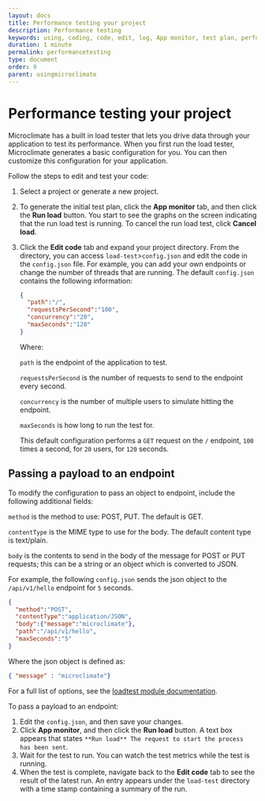 ```yaml
---
layout: docs
title: Performance testing your project
description: Performance testing
keywords: using, coding, code, edit, log, App monitor, test plan, performance, run load, metrics, load test directory, load tester, payload, endpoint, passing a payload to an endpoint
duration: 1 minute
permalink: performancetesting
type: document
order: 9
parent: usingmicroclimate
---
```


# Performance testing your project

Microclimate has a built in load tester that lets you drive data through your application to test its performance. When you first run the load tester, Microclimate generates a basic configuration for you. You can then customize this configuration for your application.

Follow the steps to edit and test your code:
1. Select a project or generate a new project.
2. To generate the initial test plan, click the **App monitor** tab, and then click the **Run load** button. You start to see the graphs on the screen indicating that the run load test is running. To cancel the run load test, click **Cancel load**.
4. Click the **Edit code** tab and expand your project directory. From the directory, you can access `load-test`>`config.json` and edit the code in the `config.json` file. For example, you can add your own endpoints or change the number of threads that are running. The default `config.json` contains the following information:

   ```json
   {
     "path":"/",
     "requestsPerSecond":"100",
     "concurrency":"20",
     "maxSeconds":"120"
   }
   ```

   Where:

   `path` is the endpoint of the application to test.

   `requestsPerSecond` is the number of requests to send to the endpoint every second.

   `concurrency` is the number of multiple users to simulate hitting the endpoint.

   `maxSeconds` is how long to run the test for.

   This default configuration performs a `GET` request on the `/` endpoint, `100` times a second, for `20` users, for `120` seconds.

## Passing a payload to an endpoint

To modify the configuration to pass an object to endpoint, include the following additional fields:

`method` is the method to use: POST, PUT. The default is GET.

`contentType` is the MIME type to use for the body. The default content type is text/plain.

`body` is the contents to send in the body of the message for POST or PUT requests; this can be a string or an object which is converted to JSON.

For example, the following `config.json` sends the json object to the `/api/v1/hello` endpoint for `5` seconds.

```json
{
  "method":"POST",
  "contentType":"application/JSON",
  "body":{"message":"microclimate"},
  "path":"/api/v1/hello",
  "maxSeconds":"5"
}
```

Where the json object is defined as:

```json
{ "message" : "microclimate"}
```

For a full list of options, see the [loadtest module documentation](https://www.npmjs.com/package/loadtest).

To pass a payload to an endpoint:
1. Edit the `config.json`, and then save your changes.
2. Click **App monitor**, and then click the **Run load** button. A text box appears that states `**Run load** The request to start the process has been sent`.
3. Wait for the test to run. You can watch the test metrics while the test is running.
4. When the test is complete, navigate back to the **Edit code** tab to see the result of the latest run. An entry appears under the `load-test` directory with a time stamp containing a summary of the run.
